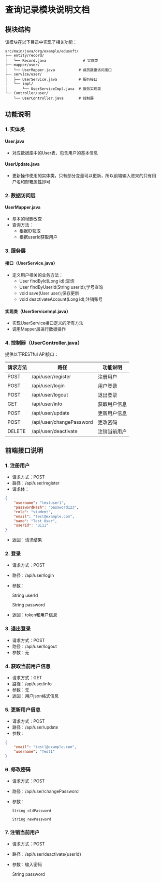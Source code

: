 # 查询记录模块说明文档

## 模块结构

该模块在以下目录中实现了相关功能：

```
src/main/java/org/example/edusoft/
├── entity/record/
│   └── Record.java                 # 实体类
├── mapper/user/
│   └── UserMapper.java           # 成员数据访问接口
├── service/user/
│   ├── UserService.java          # 服务接口
│   └── impl/
│       └── UserServiceImpl.java  # 服务实现类
└── Controller/user/
    └── UserController.java       # 控制器
```

## 功能说明

### 1. 实体类
#### User.java
- 对应数据库中的User表，包含用户的基本信息
#### UserUpdate.java
- 更新操作使用的实体类，只有部分变量可以更新，所以前端输入进来的只有用户名和邮箱属性即可

### 2. 数据访问层
#### UserMapper.java
- 基本的增删改查
- 查询方法：
  - 根据ID获取
  - 根据userId获取用户

### 3. 服务层
#### 接口（UserService.java）
- 定义用户相关的业务方法：
  - User findById(Long id);查询
  - User findByUserId(String userId);学号查询
  - void save(User user);保存更新
  - void deactivateAccount(Long id);注销账号

#### 实现类（UserServiceImpl.java）
- 实现UserService接口定义的所有方法
- 调用Mapper层进行数据操作

### 4. 控制器（UserController.java）
提供以下RESTful API接口：

| 请求方法 | 路径 | 功能说明 |
|---------|------|---------|
| POST | /api/user/register | 注册用户 |
| POST | /api/user/login | 用户登录 |
| POST | /api/user/logout | 退出登录 |
| GET | /api/user/info | 获取用户信息 |
| POST | /api/user/update | 更新用户信息 |
| POST | /api/user/changePassword | 更改密码 |
| DELETE| /api/user/deactivate | 注销当前用户 |

## 前端接口说明

### 1. 注册用户
- 请求方式：POST
- 路径：/api/user/register
- 请求体：
```json
{
    "username": "testuser1",
    "passwordHash": "password123",
    "role": "student",
    "email": "test@example.com",
    "name": "Test User",
    "userId": "u111"
}
```
- 返回：请求结果
### 2. 登录
- 请求方式：POST
- 路径：/api/user/login
- 参数：

    String userId

    String password
- 返回：token和用户信息

### 3. 退出登录
- 请求方式：POST
- 路径：/api/user/logout
- 参数：无

### 4. 获取当前用户信息
- 请求方式：GET
- 路径：/api/user/info
- 参数：无
- 返回：用户json格式信息

### 5. 更新用户信息
- 请求方式：POST
- 路径：/api/user/update
- 参数：
```json
{
    "email": "test1@example.com",
    "username": "Test1"
}
```
### 6. 修改密码
- 请求方式：POST
- 路径：/api/user/changePassword
- 参数：

      String oldPassword
      
      String newPassword
### 7. 注销当前用户
- 请求方式：POST
- 路径：/api/user/deactivate{userId}
- 参数：输入密码

    String password

